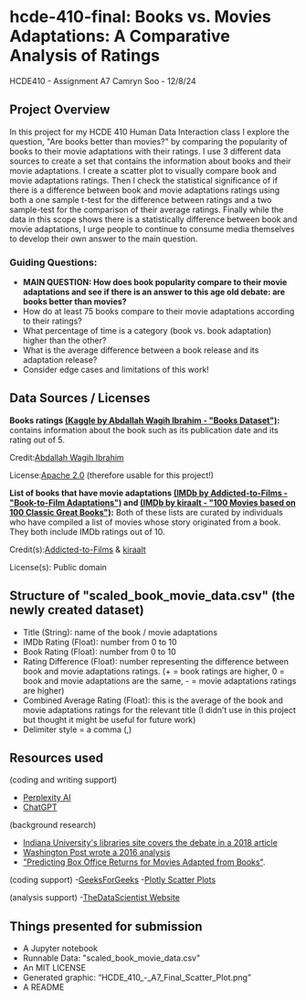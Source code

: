 # hcde-410-final: Books vs. Movies Adaptations: A Comparative Analysis of Ratings
HCDE410 - Assignment A7
Camryn Soo - 12/8/24

## Project Overview
In this project for my HCDE 410 Human Data Interaction class I explore the question, "Are books better than movies?" by comparing the popularity of books to their movie adaptations with their ratings. I use 3 different data sources to create a set that contains the information about books and their movie adaptations. I create a scatter plot to visually compare book and movie adaptations ratings. Then I check the statistical significance of if there is a difference between book and movie adaptations ratings using both a one sample t-test for the difference between ratings and a two sample-test for the comparison of their average ratings. Finally while the data in this scope shows there is a statistically difference between book and movie adaptations, I urge people to continue to consume media themselves to develop their own answer to the main question.

### Guiding Questions:
- **MAIN QUESTION: How does book popularity compare to their movie adaptations and see if there is an answer to this age old debate: are books better than movies?**
- How do at least 75 books compare to their movie adaptations according to their ratings?
- What percentage of time is a category (book vs. book adaptation) higher than the other?
- What is the average difference between a book release and its adaptation release?
- Consider edge cases and limitations of this work!


## Data Sources / Licenses
**Books ratings [(Kaggle by Abdallah Wagih Ibrahim - ](https://www.kaggle.com/abdallahwagih)["Books Dataset")](https://www.kaggle.com/datasets/abdallahwagih/books-dataset):** contains information about the book such as its publication date and its rating out of 5.

Credit:[Abdallah Wagih Ibrahim](https://www.kaggle.com/abdallahwagih)

License:[Apache 2.0](https://www.apache.org/licenses/LICENSE-2.0) (therefore usable for this project!)

**List of books that have movie adaptations [(IMDb by Addicted-to-Films - ](https://www.imdb.com/user/ur3017944/?ref_=ls_usr_ov) ["Book-to-Film Adaptations")](https://www.imdb.com/list/ls000989358/?view=compact&sort=alpha%2Casc) and [(IMDb by kiraalt - ](https://www.imdb.com/user/ur3582225/?ref_=ls_usr_ov)["100 Movies based on 100 Classic Great Books")](https://www.imdb.com/list/ls074934904/):** Both of these lists are curated by individuals who have compiled a list of movies whose story originated from a book. They both include IMDb ratings out of 10.

Credit(s):[Addicted-to-Films](https://www.imdb.com/user/ur3017944/?ref_=ls_usr_ov) & [kiraalt](https://www.imdb.com/user/ur3582225/?ref_=ls_usr_ov)

License(s): Public domain


## Structure of "scaled_book_movie_data.csv" (the newly created dataset)
- Title (String): name of the book / movie adaptations
- IMDb Rating (Float): number from 0 to 10
- Book Rating (Float): number from 0 to 10
- Rating Difference (Float): number representing the difference between book and movie adaptations ratings. (+ = book ratings are higher, 0 = book and movie adaptations are the same, - = movie adaptations ratings are higher)
- Combined Average Rating (Float): this is the average of the book and movie adaptations ratings for the relevant title (I didn’t use in this project but thought it might be useful for future work)
- Delimiter style = a comma (,)


## Resources used
(coding and writing support)
- [Perplexity AI](https://www.perplexity.ai/)
- [ChatGPT](https://chatgpt.com/)
  
(background research)
- [Indiana University's libraries site covers the debate in a 2018 article](https://blogs.libraries.indiana.edu/mediabeat/2018/03/19/books-vs-movies-the-age-old-debate/)
- [Washington Post wrote a 2016 analysis](https://www.washingtonpost.com/news/wonk/wp/2016/01/05/the-book-really-is-better-than-the-movie/)
- ["Predicting Box Office Returns for Movies Adapted from Books"](https://saas.studentorg.berkeley.edu/rp/box-office).

(coding support)
-[GeeksForGeeks](https://www.geeksforgeeks.org/python-convert-list-of-dictionaries-to-list-of-lists/)
-[Plotly Scatter Plots](https://plotly.com/python/line-and-scatter/)

(analysis support)
-[TheDataScientist Website](https://thedatascientist.com/how-to-do-a-t-test-in-python/)


## Things presented for submission
- A Jupyter notebook 
- Runnable Data: "scaled_book_movie_data.csv"
- An MIT LICENSE
- Generated graphic: “HCDE_410_-_A7_Final_Scatter_Plot.png”
- A README
